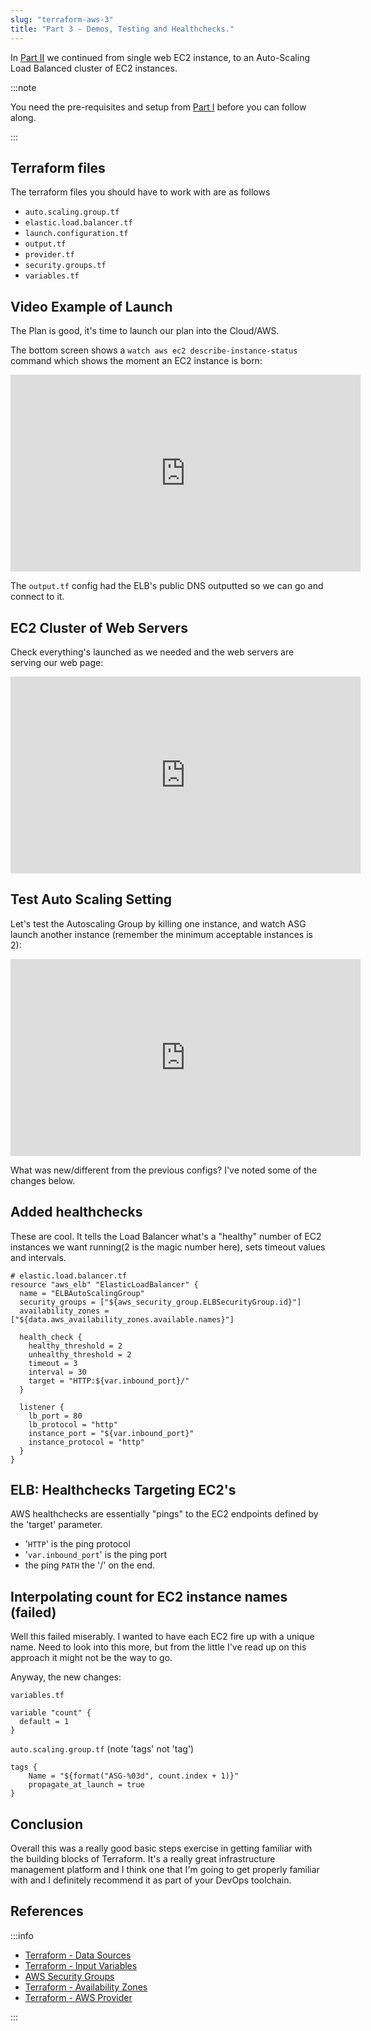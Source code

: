 ```yaml
---
slug: "terraform-aws-3"
title: "Part 3 - Demos, Testing and Healthchecks."
---
```


In [Part II](terraform-aws-2) we continued from single web EC2 instance, to an Auto-Scaling Load Balanced cluster of EC2 instances.

:::note

You need the pre-requisites and setup from [Part I](terraform-aws-1) before you can follow along.

:::

## Terraform files

The terraform files you should have to work with are as follows

* `auto.scaling.group.tf`
* `elastic.load.balancer.tf`
* `launch.configuration.tf`
* `output.tf`
* `provider.tf`
* `security.groups.tf`
* `variables.tf`

## Video Example of Launch

The Plan is good, it's time to launch our plan into the Cloud/AWS. 

The bottom screen shows a `watch aws ec2 describe-instance-status` command which shows the moment an EC2 instance is born:

<iframe width="560" height="315" src="https://www.youtube-nocookie.com/embed/bEFVLyw-jtk?rel=0&amp;controls=0&amp;showinfo=0" frameborder="0" allow="autoplay; encrypted-media" allowfullscreen></iframe>

The `output.tf` config had the ELB's public DNS outputted so we can go and connect to it.

## EC2 Cluster of Web Servers

Check everything's launched as we needed and the web servers are serving our web page:

<iframe width="560" height="315" src="https://www.youtube-nocookie.com/embed/tqxlnkwOFhE?rel=0&amp;controls=0&amp;showinfo=0" frameborder="0" allow="autoplay; encrypted-media" allowfullscreen></iframe>

## Test Auto Scaling Setting

Let's test the Autoscaling Group by killing one instance, and watch ASG launch another instance (remember the minimum acceptable instances is 2):

<iframe width="560" height="315" src="https://www.youtube-nocookie.com/embed/SX7Os5gWoyQ?rel=0&amp;controls=0&amp;showinfo=0" frameborder="0" allow="autoplay; encrypted-media" allowfullscreen></iframe>

What was new/different from the previous configs? I've noted some of the changes below.

## Added healthchecks

These are cool. It tells the Load Balancer what's a "healthy" number of EC2 instances we want running(2 is the magic number here), sets timeout values and intervals.

```hcl
# elastic.load.balancer.tf
resource "aws_elb" "ElasticLoadBalancer" {
  name = "ELBAutoScalingGroup"
  security_groups = ["${aws_security_group.ELBSecurityGroup.id}"]
  availability_zones = ["${data.aws_availability_zones.available.names}"]

  health_check {
    healthy_threshold = 2
    unhealthy_threshold = 2
    timeout = 3
    interval = 30
    target = "HTTP:${var.inbound_port}/"
  }

  listener {
    lb_port = 80
    lb_protocol = "http"
    instance_port = "${var.inbound_port}"
    instance_protocol = "http"
  }
}
```

## ELB: Healthchecks Targeting EC2's

AWS healthchecks are essentially "pings" to the EC2 endpoints defined by the 'target' parameter.

* '`HTTP`' is the ping protocol
* '`var.inbound_port`' is the ping port
* the ping `PATH` the '/' on the end.

## Interpolating count for EC2 instance names (failed)

Well this failed miserably. I wanted to have each EC2 fire up with a unique name. Need to look into this more, but from the little I've read up on this approach it might not be the way to go.

Anyway, the new changes:

`variables.tf`

```hcl
variable "count" {
  default = 1
}
```

`auto.scaling.group.tf` (note 'tags' not 'tag')

```hcl
tags {
    Name = "${format("ASG-%03d", count.index + 1)}"
    propagate_at_launch = true
}
```

## Conclusion

Overall this was a really good basic steps exercise in getting familiar with the building blocks of Terraform. It's a really great infrastructure management platform and I think one that I'm going to get properly familiar with and I definitely recommend it as part of your DevOps toolchain.

## References

:::info

* [Terraform - Data Sources](https://www.terraform.io/docs/configuration/data-sources.html)
* [Terraform - Input Variables](https://www.terraform.io/intro/getting-started/variables.html)
* [AWS Security Groups](https://docs.aws.amazon.com/AWSEC2/latest/UserGuide/using-network-security.html#security-group-rules)
* [Terraform  - Availability Zones](https://www.terraform.io/docs/providers/aws/d/availability_zones.html)
* [Terraform - AWS Provider](https://www.terraform.io/docs/providers/aws/)

:::